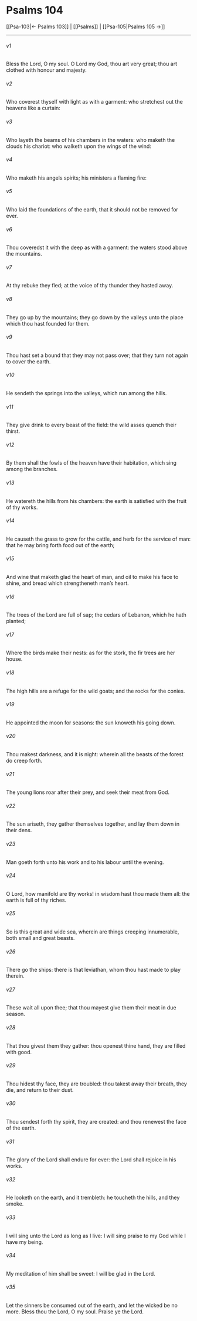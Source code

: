 # Psalms 104

[[Psa-103|← Psalms 103]] | [[Psalms]] | [[Psa-105|Psalms 105 →]]
***

###### v1
Bless the Lord, O my soul. O Lord my God, thou art very great; thou art clothed with honour and majesty.
###### v2
Who coverest thyself with light as with a garment: who stretchest out the heavens like a curtain:
###### v3
Who layeth the beams of his chambers in the waters: who maketh the clouds his chariot: who walketh upon the wings of the wind:
###### v4
Who maketh his angels spirits; his ministers a flaming fire:
###### v5
Who laid the foundations of the earth, that it should not be removed for ever.
###### v6
Thou coveredst it with the deep as with a garment: the waters stood above the mountains.
###### v7
At thy rebuke they fled; at the voice of thy thunder they hasted away.
###### v8
They go up by the mountains; they go down by the valleys unto the place which thou hast founded for them.
###### v9
Thou hast set a bound that they may not pass over; that they turn not again to cover the earth.
###### v10
He sendeth the springs into the valleys, which run among the hills.
###### v11
They give drink to every beast of the field: the wild asses quench their thirst.
###### v12
By them shall the fowls of the heaven have their habitation, which sing among the branches.
###### v13
He watereth the hills from his chambers: the earth is satisfied with the fruit of thy works.
###### v14
He causeth the grass to grow for the cattle, and herb for the service of man: that he may bring forth food out of the earth;
###### v15
And wine that maketh glad the heart of man, and oil to make his face to shine, and bread which strengtheneth man’s heart.
###### v16
The trees of the Lord are full of sap; the cedars of Lebanon, which he hath planted;
###### v17
Where the birds make their nests: as for the stork, the fir trees are her house.
###### v18
The high hills are a refuge for the wild goats; and the rocks for the conies.
###### v19
He appointed the moon for seasons: the sun knoweth his going down.
###### v20
Thou makest darkness, and it is night: wherein all the beasts of the forest do creep forth.
###### v21
The young lions roar after their prey, and seek their meat from God.
###### v22
The sun ariseth, they gather themselves together, and lay them down in their dens.
###### v23
Man goeth forth unto his work and to his labour until the evening.
###### v24
O Lord, how manifold are thy works! in wisdom hast thou made them all: the earth is full of thy riches.
###### v25
So is this great and wide sea, wherein are things creeping innumerable, both small and great beasts.
###### v26
There go the ships: there is that leviathan, whom thou hast made to play therein.
###### v27
These wait all upon thee; that thou mayest give them their meat in due season.
###### v28
That thou givest them they gather: thou openest thine hand, they are filled with good.
###### v29
Thou hidest thy face, they are troubled: thou takest away their breath, they die, and return to their dust.
###### v30
Thou sendest forth thy spirit, they are created: and thou renewest the face of the earth.
###### v31
The glory of the Lord shall endure for ever: the Lord shall rejoice in his works.
###### v32
He looketh on the earth, and it trembleth: he toucheth the hills, and they smoke.
###### v33
I will sing unto the Lord as long as I live: I will sing praise to my God while I have my being.
###### v34
My meditation of him shall be sweet: I will be glad in the Lord.
###### v35
Let the sinners be consumed out of the earth, and let the wicked be no more. Bless thou the Lord, O my soul. Praise ye the Lord. 
